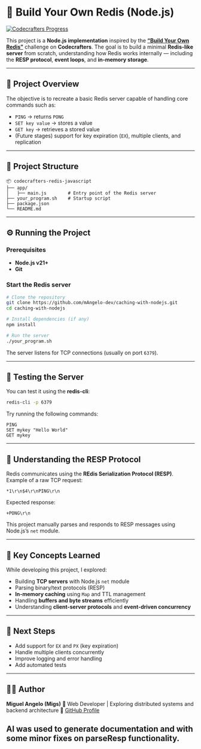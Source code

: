 # 🧠 Build Your Own Redis (Node.js)

[![Codecrafters Progress](https://backend.codecrafters.io/progress/redis/f246185d-214b-4d18-9c75-452f40b72af5)](https://app.codecrafters.io/users/codecrafters-bot?r=2qF)

This project is a **Node.js implementation** inspired by the [**“Build Your Own Redis”**](https://codecrafters.io/challenges/redis) challenge on **Codecrafters**.
The goal is to build a minimal **Redis-like server** from scratch, understanding how Redis works internally — including the **RESP protocol**, **event loops**, and **in-memory storage**.

---

## 🚀 Project Overview

The objective is to recreate a basic Redis server capable of handling core commands such as:

* `PING` → returns `PONG`
* `SET key value` → stores a value
* `GET key` → retrieves a stored value
* (Future stages) support for key expiration (`EX`), multiple clients, and replication

---

## 🧩 Project Structure

```
📦 codecrafters-redis-javascript
├── app/
│   ├── main.js        # Entry point of the Redis server
├── your_program.sh    # Startup script
├── package.json
└── README.md
```

---

## ⚙️ Running the Project

### Prerequisites

* **Node.js v21+**
* **Git**

### Start the Redis server

```bash
# Clone the repository
git clone https://github.com/mAngelo-dev/caching-with-nodejs.git
cd caching-with-nodejs

# Install dependencies (if any)
npm install

# Run the server
./your_program.sh
```

The server listens for TCP connections (usually on port `6379`).

---

## 🧪 Testing the Server

You can test it using the **redis-cli**:

```bash
redis-cli -p 6379
```

Try running the following commands:

```
PING
SET mykey "Hello World"
GET mykey
```

---

## 🧱 Understanding the RESP Protocol

Redis communicates using the **REdis Serialization Protocol (RESP)**.
Example of a raw TCP request:

```
*1\r\n$4\r\nPING\r\n
```

Expected response:

```
+PONG\r\n
```

This project manually parses and responds to RESP messages using Node.js’s `net` module.

---

## 🧠 Key Concepts Learned

While developing this project, I explored:

* Building **TCP servers** with Node.js `net` module
* Parsing binary/text protocols (RESP)
* **In-memory caching** using `Map` and TTL management
* Handling **buffers and byte streams** efficiently
* Understanding **client-server protocols** and **event-driven concurrency**

---

## 🧭 Next Steps

* Add support for `EX` and `PX` (key expiration)
* Handle multiple clients concurrently
* Improve logging and error handling
* Add automated tests

---

## 👨‍💻 Author

**Miguel Angelo (Migs)**
📍 Web Developer | Exploring distributed systems and backend architecture
🔗 [GitHub Profile](https://github.com/mAngelo-dev)

AI was used to generate documentation and with some minor fixes on parseResp functionality.
---
